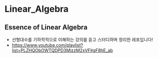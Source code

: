 # Linear_Algebra
## Essence of Linear Algebra
- 선형대수를 기하학적으로 이해하는 강의를 듣고 스터디하며 정리한 레포입니다!
- https://www.youtube.com/playlist?list=PLZHQObOWTQDPD3MizzM2xVFitgF8hE_ab
